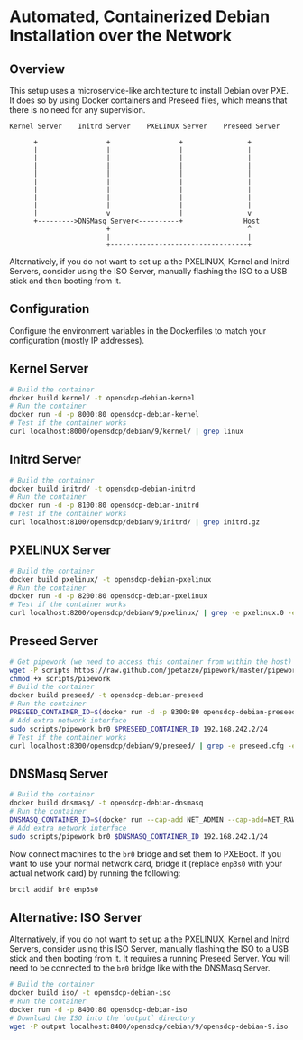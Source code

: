 # Automated, Containerized Debian Installation over the Network

## Overview

This setup uses a microservice-like architecture to install Debian over PXE. It does so by using Docker containers and Preseed files, which means that there is no need for any supervision.

```text
Kernel Server    Initrd Server    PXELINUX Server    Preseed Server

      +                 +                 +                +
      |                 |                 |                |
      |                 |                 |                |
      |                 |                 |                |
      |                 |                 |                |
      |                 |                 |                |
      |                 |                 |                |
      |                 |                 |                |
      |                 |                 |                |
      |                 v                 |                v
      +--------->DNSMasq Server<----------+               Host
                        +                                  ^
                        |                                  |
                        +----------------------------------+
```

Alternatively, if you do not want to set up a the PXELINUX, Kernel and Initrd Servers, consider using the ISO Server, manually flashing the ISO to a USB stick and then booting from it.

## Configuration

Configure the environment variables in the Dockerfiles to match your configuration (mostly IP addresses).

## Kernel Server

```bash
# Build the container
docker build kernel/ -t opensdcp-debian-kernel
# Run the container
docker run -d -p 8000:80 opensdcp-debian-kernel
# Test if the container works
curl localhost:8000/opensdcp/debian/9/kernel/ | grep linux
```

## Initrd Server

```bash
# Build the container
docker build initrd/ -t opensdcp-debian-initrd
# Run the container
docker run -d -p 8100:80 opensdcp-debian-initrd
# Test if the container works
curl localhost:8100/opensdcp/debian/9/initrd/ | grep initrd.gz
```

## PXELINUX Server

```bash
# Build the container
docker build pxelinux/ -t opensdcp-debian-pxelinux
# Run the container
docker run -d -p 8200:80 opensdcp-debian-pxelinux
# Test if the container works
curl localhost:8200/opensdcp/debian/9/pxelinux/ | grep -e pxelinux.0 -e bootnetx64.efi -e boot-screens -e grub
```

## Preseed Server

```bash
# Get pipework (we need to access this container from within the host)
wget -P scripts https://raw.github.com/jpetazzo/pipework/master/pipework
chmod +x scripts/pipework
# Build the container
docker build preseed/ -t opensdcp-debian-preseed
# Run the container
PRESEED_CONTAINER_ID=$(docker run -d -p 8300:80 opensdcp-debian-preseed)
# Add extra network interface
sudo scripts/pipework br0 $PRESEED_CONTAINER_ID 192.168.242.2/24
# Test if the container works
curl localhost:8300/opensdcp/debian/9/preseed/ | grep -e preseed.cfg -e post-install.sh
```

## DNSMasq Server

```bash
# Build the container
docker build dnsmasq/ -t opensdcp-debian-dnsmasq
# Run the container
DNSMASQ_CONTAINER_ID=$(docker run --cap-add NET_ADMIN --cap-add=NET_RAW -d -p 69:69 opensdcp-debian-dnsmasq)
# Add extra network interface
sudo scripts/pipework br0 $DNSMASQ_CONTAINER_ID 192.168.242.1/24
```

Now connect machines to the `br0` bridge and set them to PXEBoot. If you want to use your normal network card, bridge it (replace `enp3s0` with your actual network card) by running the following:

```bash
brctl addif br0 enp3s0
```

## Alternative: ISO Server

Alternatively, if you do not want to set up a the PXELINUX, Kernel and Initrd Servers, consider using this ISO Server, manually flashing the ISO to a USB stick and then booting from it. It requires a running Preseed Server. You will need to be connected to the `br0` bridge like with the DNSMasq Server.

```bash
# Build the container
docker build iso/ -t opensdcp-debian-iso
# Run the container
docker run -d -p 8400:80 opensdcp-debian-iso
# Download the ISO into the `output` directory
wget -P output localhost:8400/opensdcp/debian/9/opensdcp-debian-9.iso
```
